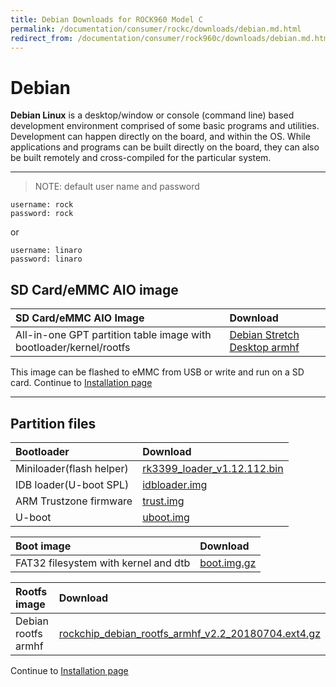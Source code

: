 ```yaml
---
title: Debian Downloads for ROCK960 Model C
permalink: /documentation/consumer/rockc/downloads/debian.md.html
redirect_from: /documentation/consumer/rock960c/downloads/debian.md.html
---
```


# Debian

**Debian Linux** is a desktop/window or console (command line) based development environment comprised of some basic programs and utilities. Development can happen directly on the board, and within the OS. While applications and programs can be built directly on the board, they can also be built remotely and cross-compiled for the particular system.

***

> NOTE: default user name and password

    username: rock
    password: rock
or

    username: linaro
    password: linaro

## SD Card/eMMC AIO image

|   SD Card/eMMC AIO Image   |    Download     |
|:------------------|:------------------------------------|
|All-in-one GPT partition table image with bootloader/kernel/rootfs     |[Debian Stretch Desktop armhf](https://dl.vamrs.com/products/rock960c/images/debian/rock960c_debian_stretch_lxde_armhf_20180920.tar.gz)                             |

This image can be flashed to eMMC from USB or write and run on a SD card. Continue to [Installation page](../installation)

***

## Partition files

|   Bootloader |    Download            |
|:-------------|:-----------------------|
| Miniloader(flash helper) | [rk3399_loader_v1.12.112.bin](https://dl.vamrs.com/products/rock960c/images/debian/partitions/u-boot/rk3399_loader_v1.12.112.bin)           |
| IDB loader(U-boot SPL)  | [idbloader.img](https://dl.vamrs.com/products/rock960c/images/debian/partitions/u-boot/idbloader.img)           |
| ARM Trustzone firmware  | [trust.img](https://dl.vamrs.com/products/rock960c/images/debian/partitions/u-boot/trust.img)           |
| U-boot                  | [uboot.img](https://dl.vamrs.com/products/rock960c/images/debian/partitions/u-boot/uboot.img)           |

|   Boot image      |    Download        |
|:------------------|:-----------------------|
|FAT32 filesystem with kernel and dtb     |[boot.img.gz](https://dl.vamrs.com/products/rock960c/images/debian/partitions/boot.img.gz)                |

|   Rootfs image    |    Download                    |
|:------------------|:----------------------------------|
|Debian rootfs armhf     | [rockchip_debian_rootfs_armhf_v2.2_20180704.ext4.gz](https://dl.vamrs.com/products/rock960c/images/debian/partitions/roofs/rockchip_debian_rootfs_armhf_v2.2_20180704.ext4.gz)                          |

Continue to [Installation page](../installation)
